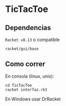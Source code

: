 # TicTacToe

## Dependencias
`Racket v8.13` o compatible

`racket/gui/base`

## Como correr
En consola (linux, unix):

```
cd TicTacToe
racket interfaz.rkt
```

En Windows usar DrRacket
